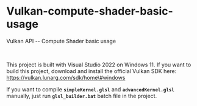 # Vulkan-compute-shader-basic-usage
Vulkan API -- Compute Shader basic usage

<br />

This project is built with Visual Studio 2022 on Windows 11. If you want to build this project, download and install the official Vulkan SDK here: https://vulkan.lunarg.com/sdk/home\#windows

If you want to compile **`simpleKernel.glsl`** and **`advancedKernel.glsl`** manually, just run **`glsl_builder.bat`** batch file in the project.

